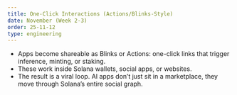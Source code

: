 ```yaml
---
title: One-Click Interactions (Actions/Blinks-Style)
date: November (Week 2-3)
order: 25-11-12
type: engineering
---
```


- Apps become shareable as Blinks or Actions: one-click links that trigger inference, minting, or staking.
- These work inside Solana wallets, social apps, or websites.
- The result is a viral loop. AI apps don’t just sit in a marketplace, they move through Solana’s entire social graph.
